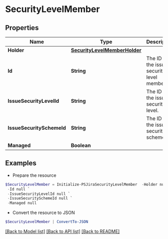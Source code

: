 # SecurityLevelMember
## Properties

Name | Type | Description | Notes
------------ | ------------- | ------------- | -------------
**Holder** | [**SecurityLevelMemberHolder**](SecurityLevelMemberHolder.md) |  | 
**Id** | **String** | The ID of the issue security level member. | [readonly] 
**IssueSecurityLevelId** | **String** | The ID of the issue security level. | [readonly] 
**IssueSecuritySchemeId** | **String** | The ID of the issue security scheme. | [readonly] 
**Managed** | **Boolean** |  | [optional] 

## Examples

- Prepare the resource
```powershell
$SecurityLevelMember = Initialize-PSJiraSecurityLevelMember  -Holder null `
 -Id null `
 -IssueSecurityLevelId null `
 -IssueSecuritySchemeId null `
 -Managed null
```

- Convert the resource to JSON
```powershell
$SecurityLevelMember | ConvertTo-JSON
```

[[Back to Model list]](../README.md#documentation-for-models) [[Back to API list]](../README.md#documentation-for-api-endpoints) [[Back to README]](../README.md)

